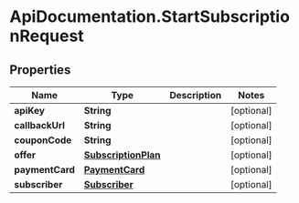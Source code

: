 # ApiDocumentation.StartSubscriptionRequest

## Properties
Name | Type | Description | Notes
------------ | ------------- | ------------- | -------------
**apiKey** | **String** |  | [optional] 
**callbackUrl** | **String** |  | [optional] 
**couponCode** | **String** |  | [optional] 
**offer** | [**SubscriptionPlan**](SubscriptionPlan.md) |  | [optional] 
**paymentCard** | [**PaymentCard**](PaymentCard.md) |  | [optional] 
**subscriber** | [**Subscriber**](Subscriber.md) |  | [optional] 



